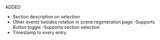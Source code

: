 ADDED

- Section description on selection
- Other events besides rotation in scene regeneration page
	-Supports Button toggle
	-Supports section selection
- Timestamp to every entry
